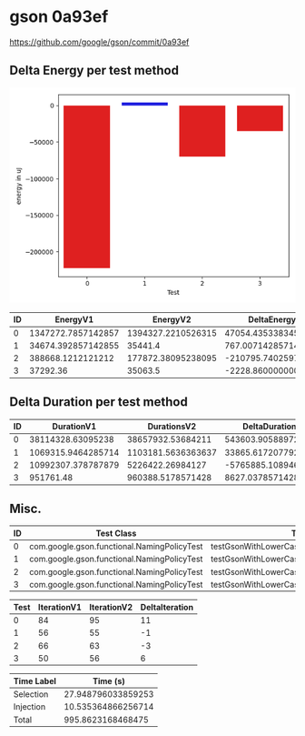 # gson 0a93ef


https://github.com/google/gson/commit/0a93ef



## Delta Energy per test method

![](./gson_delta_energy_0_v.png)


| ID | EnergyV1 | EnergyV2 | DeltaEnergy | σV1 | σV2 |
| --- | --- | --- | --- | --- | --- |
| 0 | 1347272.7857142857 | 1394327.2210526315 | 47054.43533834582 | 305706.0315910832 | 342213.1641681889 |
| 1 | 34674.392857142855 | 35441.4 | 767.0071428571464 | 3019.058354133498 | 4344.793927951431 |
| 2 | 388668.1212121212 | 177872.38095238095 | -210795.74025974027 | 663493.8397381016 | 449638.99413578684 |
| 3 | 37292.36 | 35063.5 | -2228.8600000000006 | 14265.586680904504 | 9167.332397470613 |

## Delta Duration per test method


| ID | DurationV1 | DurationsV2 | DeltaDuration |
| --- | --- | --- | --- |
| 0 | 38114328.63095238 | 38657932.53684211 | 543603.9058897272 |
| 1 | 1069315.9464285714 | 1103181.5636363637 | 33865.617207792355 |
| 2 | 10992307.378787879 | 5226422.26984127 | -5765885.108946609 |
| 3 | 951761.48 | 960388.5178571428 | 8627.03785714286 |

## Misc.

| ID | Test Class | Test Method |
| --- | --- | --- |
| 0 | com.google.gson.functional.NamingPolicyTest | testGsonWithLowerCaseDashPolicyDeserialiation |
| 1 | com.google.gson.functional.NamingPolicyTest | testGsonWithLowerCaseUnderscorePolicySerialization |
| 2 | com.google.gson.functional.NamingPolicyTest | testGsonWithLowerCaseDashPolicySerialization |
| 3 | com.google.gson.functional.NamingPolicyTest | testGsonWithLowerCaseUnderscorePolicyDeserialiation |




| Test | IterationV1 | IterationV2 | DeltaIteration |
| --- | --- | --- | --- |
| 0 | 84 | 95 | 11 |
| 1 | 56 | 55 | -1 |
| 2 | 66 | 63 | -3 |
| 3 | 50 | 56 | 6 |



| Time Label | Time (s) |
| --- | --- |
| Selection | 27.948796033859253 |
| Injection | 10.535364866256714 |
| Total | 995.8623168468475 |


